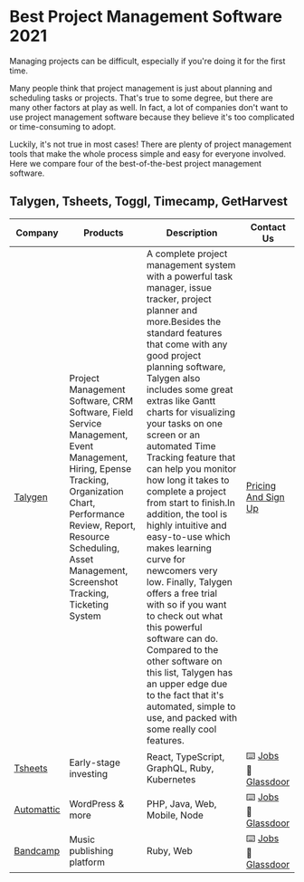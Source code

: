 # Best Project Management Software 2021

Managing projects can be difficult, especially if you're doing it for the first time.

Many people think that project management is just about planning and scheduling tasks or projects. That's true to some degree, but there are many other factors at play as well. In fact, a lot of companies don't want to use project management software because they believe it's too complicated or time-consuming to adopt.

Luckily, it's not true in most cases! There are plenty of project management tools that make the whole process simple and easy for everyone involved. Here we compare four of the best-of-the-best project management software.

## Talygen, Tsheets, Toggl, Timecamp, GetHarvest

Company                                           | Products                        | Description                              | Contact Us   
------------------------------------------------- | -----------------------------            | ----------------------------                   | ------------------------------------  
[Talygen](https://talygen.com/)                         | Project Management Software, CRM Software, Field Service Management, Event Management, Hiring, Epense Tracking, Organization Chart, Performance Review, Report, Resource Scheduling, Asset Management, Screenshot Tracking, Ticketing System | A complete project management system with a powerful task manager, issue tracker, project planner and more.Besides the standard features that come with any good project planning software, Talygen also includes some great extras like Gantt charts for visualizing your tasks on one screen or an automated Time Tracking feature that can help you monitor how long it takes to complete a project from start to finish.In addition, the tool is highly intuitive and easy-to-use which makes learning curve for newcomers very low. Finally, Talygen offers a free trial with so if you want to check out what this powerful software can do. Compared to the other software on this list, Talygen has an upper edge due to the fact that it's automated, simple to use, and packed with some really cool features.                                                       |[Pricing And Sign Up](https://talygen.com/freetrial)
[Tsheets](https://tsheets.intuit.com/)           | Early-stage investing                    | React, TypeScript, GraphQL, Ruby, Kubernetes                                      | :keyboard: [Jobs](https://angel.co/company/angellist)<br>:door: [Glassdoor](https://www.glassdoor.com/Overview/Working-at-AngelList-EI_IE1089094.11,20.htm?countryRedirect=true)
[Automattic](https://automattic.com)              | WordPress & more                         | PHP, Java, Web, Mobile, Node                                                       | :keyboard: [Jobs](https://automattic.com/work-with-us/)<br>:door: [Glassdoor](https://www.glassdoor.com.au/Overview/Working-at-Automattic-EI_IE751107.11,21.htm)
[Bandcamp](https://bandcamp.com)                  | Music publishing platform                | Ruby, Web                                                                    | :keyboard: [Jobs](https://bandcamp.com/jobs)<br>:door: [Glassdoor](https://www.glassdoor.com/Overview/Working-at-Bandcamp-EI_IE1307633.11,19.htm) 
 
